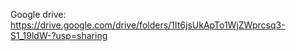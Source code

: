 Google drive: https://drive.google.com/drive/folders/1It6jsUkApTo1WjZWprcsq3-S1_19ldW-?usp=sharing


